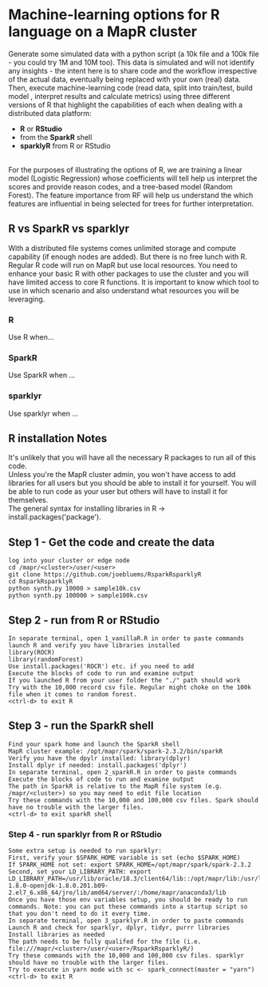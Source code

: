 # Machine-learning options for R language on a MapR cluster
Generate some simulated data with a python script (a 10k file and a 100k file - you could try 1M and 10M too). This data is simulated and will not identify any insights - the intent here is to share code and the workflow irrespective of the actual data, eventually being replaced with your own (real) data.
Then, execute machine-learning code (read data, split into train/test, build model , 
interpret results and calculate metrics) using three different versions of R that highlight 
the capabilities of each when dealing with a distributed data platform: <br>
- **R** or **RStudio** <br>
- from the **SparkR** shell <br>
- **sparklyR** from R or RStudio <br>
<br>
For the purposes of illustrating the options of R, we are training a linear model (Logistic Regression) whose coefficients will tell help us interpret the scores and provide reason codes, and a tree-based model (Random Forest). The feature importance from RF will help us understand the which features are influential in being selected for trees for further interpretation.  

## R vs SparkR vs sparklyr
With a distributed file systems comes unlimited storage and compute capability (if enough nodes are added). But there is no free lunch with R. Regular R code will run on MapR but use local resources. You need to enhance your basic R with other packages to use the cluster and you will have limited access to core R functions. It is important to know which tool to use in which scenario and also understand what resources you will be leveraging. <br>
### R
Use R when... <br>
### SparkR
Use SparkR when ... <br>
### sparklyr
Use sparklyr when ... <br>

## R installation Notes
It's  unlikely that you will have all the necessary R packages to run all of this code. <br>
Unless you're the MapR cluster admin, you won't have access to add libraries for all users 
but you should be able to install it for yourself. You will be able to run code as your user but others will have to install it for themselves. <br>
The general syntax for installing libraries in R -> install.packages('package'). <br>


## Step 1 - Get the code and create the data
```
log into your cluster or edge node
cd /mapr/<cluster>/user/<user>
git clone https://github.com/joebluems/RsparkRsparklyR
cd RsparkRsparklyR
python synth.py 10000 > sample10k.csv
python synth.py 100000 > sample100k.csv
```

## Step 2 - run from R or RStudio
```
In separate terminal, open 1_vanillaR.R in order to paste commands
launch R and verify you have libraries installed
library(ROCR)
library(randomForest)
Use install.packages('ROCR') etc. if you need to add
Execute the blocks of code to run and examine output
If you launched R from your user folder the "./" path should work
Try with the 10,000 record csv file. Regular might choke on the 100k file when it comes to random forest.
<ctrl-d> to exit R
```

## Step 3 - run the SparkR shell
```
Find your spark home and launch the SparkR shell
MapR cluster example: /opt/mapr/spark/spark-2.3.2/bin/sparkR
Verify you have the dpylr installed: library(dplyr)
Install dplyr if needed: install.packages('dplyr')
In separate terminal, open 2_sparkR.R in order to paste commands
Execute the blocks of code to run and examine output
The path in SparkR is relative to the MapR file system (e.g. /mapr/<cluster>) so you may need to edit file location
Try these commands with the 10,000 and 100,000 csv files. Spark should have no trouble with the larger files.
<ctrl-d> to exit sparkR shell
```

### Step 4 - run sparklyr from R or RStudio
```
Some extra setup is needed to run sparklyr:
First, verify your $SPARK_HOME variable is set (echo $SPARK_HOME)
If SPARK_HOME not set: export SPARK_HOME=/opt/mapr/spark/spark-2.3.2
Second, set your LD_LIBRARY_PATH: export LD_LIBRARY_PATH=/usr/lib/oracle/18.3/client64/lib::/opt/mapr/lib:/usr/lib/jvm/java-1.8.0-openjdk-1.8.0.201.b09-2.el7_6.x86_64/jre/lib/amd64/server/:/home/mapr/anaconda3/lib
Once you have those env variables setup, you should be ready to run commands. Note: you can put these commands into a startup script so that you don't need to do it every time.
In separate terminal, open 3_sparklyr.R in order to paste commands
Launch R and check for sparklyr, dplyr, tidyr, purrr libraries
Install libraries as needed
The path needs to be fully qualifed for the file (i.e. file:///mapr/<cluster>/user/<user>/RsparkRsparklyR/)
Try these commands with the 10,000 and 100,000 csv files. sparklyr should have no trouble with the larger files.
Try to execute in yarn mode with sc <- spark_connect(master = "yarn")
<ctrl-d> to exit R
```
